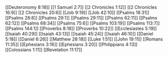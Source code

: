 [[Deuteronomy 8:18]]
[[1 Samuel 2:7]]
[[2 Chronicles 1:12]]
[[2 Chronicles 16:9]]
[[2 Chronicles 20:6]]
[[Job 9:19]]
[[Job 42:10]]
[[Psalms 18:31]]
[[Psalms 28:8]]
[[Psalms 29:1]]
[[Psalms 29:11]]
[[Psalms 62:11]]
[[Psalms 62:12]]
[[Psalms 68:34]]
[[Psalms 75:6]]
[[Psalms 103:19]]
[[Psalms 113:7]]
[[Psalms 144:1]]
[[Proverbs 8:18]]
[[Proverbs 10:22]]
[[Ecclesiastes 5:19]]
[[Isaiah 40:29]]
[[Isaiah 43:13]]
[[Isaiah 45:24]]
[[Isaiah 46:10]]
[[Daniel 5:18]]
[[Daniel 6:26]]
[[Matthew 28:18]]
[[Luke 1:51]]
[[John 19:11]]
[[Romans 11:35]]
[[Ephesians 3:16]]
[[Ephesians 3:20]]
[[Philippians 4:13]]
[[Colossians 1:11]]
[[Revelation 11:17]]
